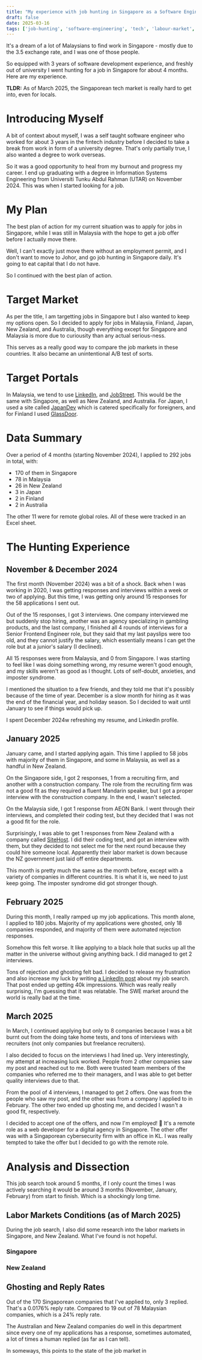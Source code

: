 ```yaml
---
title: "My experience with job hunting in Singapore as a Software Engineer"
draft: false
date: 2025-03-16
tags: ['job-hunting', 'software-engineering', 'tech', 'labour-market', 'singapore']
---
```


It's a dream of a lot of Malaysians to find work in Singapore - mostly due to the 3.5 exchange rate, and I was one of those people.

So equipped with 3 years of software development experience, and freshly out of university I went hunting for a job in Singapore for about 4 months. Here are my experience.

**TLDR:** As of March 2025, the Singaporean tech market is really hard to get into, even for locals.

# Introducing Myself
A bit of context about myself, I was a self taught software engineer who worked for about 3 years in the fintech industry before I decided to take a break from work in form of a university degree. That's only partially true, I also wanted a degree to work overseas. 

So it was a good opportunity to heal from my burnout and progress my career. I end up graduating with a degree in Information Systems Engineering from Universiti Tunku Abdul Rahman (UTAR) on November 2024. This was when I started looking for a job.

# My Plan
The best plan of action for my current situation was to apply for jobs in Singapore, while I was still in Malaysia with the hope to get a job offer before I actually move there.

Well, I can't exactly just move there without an employment permit, and I don't want to move to Johor, and go job hunting in Singapore daily. It's going to eat capital that I do not have.

So I continued with the best plan of action.

# Target Market
As per the title, I am targetting jobs in Singapore but I also wanted to keep my options open. So I decided to apply for jobs in Malaysia, Finland, Japan, New Zealand, and Australia, though everything except for Singapore and Malaysia is more due to curiousity than any actual serious-ness.

This serves as a really good way to compare the job markets in these countries. It also became an unintentional A/B test of sorts.

# Target Portals
In Malaysia, we tend to use [LinkedIn](https://www.linkedin.com/), and [JobStreet](https://my.jobstreet.com/). This would be the same with Singapore, as well as New Zealand, and Australia. For Japan, I used a site called [JapanDev](https://japan-dev.com/japan-jobs-relocation) which is catered specifically for foreigners, and for Finland I used [GlassDoor](https://www.glassdoor.com/Job/finland-software-engineer-jobs-SRCH_IL.0,7_IN79_KO8,25.htm).

# Data Summary
Over a period of 4 months (starting November 2024), I applied to 292 jobs in total, with:

- 170 of them in Singapore
- 78 in Malaysia
- 26 in New Zealand
- 3 in Japan
- 2 in Finland
- 2 in Australia

The other 11 were for remote global roles. All of these were tracked in an Excel sheet.

# The Hunting Experience

## November & December 2024
The first month (November 2024) was a bit of a shock. Back when I was working in 2020, I was getting responses and interviews within a week or two of applying. But this time, I was getting only around 15 responses for the 58 applications I sent out.

Out of the 15 responses, I got 3 interviews. One company interviewed me but suddenly stop hiring, another was an agency specializing in gambling products, and the last company, I finished all 4 rounds of interviews for a Senior Frontend Engineer role, but they said that my last payslips were too old, and they cannot justify the salary, which essentially means I can get the role but at a junior's salary (I declined).

All 15 responses were from Malaysia, and 0 from Singapore. I was starting to feel like I was doing something wrong, my resume weren't good enough, and my skills weren't as good as I thought. Lots of self-doubt, anxieties, and imposter syndrome.

I mentioned the situation to a few friends, and they told me that it's possibly because of the time of year. December is a slow month for hiring as it was the end of the financial year, and holiday season. So I decided to wait until January to see if things would pick up. 

I spent December 2024w refreshing my resume, and LinkedIn profile.

## January 2025
January came, and I started applying again. This time I applied to 58 jobs with majority of them in Singapore, and some in Malaysia, as well as a handful in New Zealand.

On the Singapore side, I got 2 responses, 1 from a recruiting firm, and another with a construction company. The role from the recruiting firm was not a good fit as they required a fluent Mandarin speaker, but I got a proper interview with the construction company. In the end, I wasn't selected.

On the Malaysia side, I got 1 response from AEON Bank. I went through their interviews, and completed their coding test, but  they decided that I was not a good fit for the role.

Surprisingly, I was able to get 1 responses from New Zealand with a company called [SiteHost](https://sitehost.nz/). I did their coding test, and got an interview with them, but they decided to not select me for the next round because they could hire someone local. Apparently their labor market is down because the NZ government just laid off entire departments.

This month is pretty much the same as the month before, except with a variety of companies in different countries. It is what it is, we need to just keep going. The imposter syndrome did got stronger though.

## February 2025
During this month, I really ramped up my job applications. This month alone, I applied to 180 jobs. Majority of my applications were ghosted, only 18 companies responded, and majority of them were automated rejection responses.

Somehow this felt worse. It like applying to a black hole that sucks up all the matter in the universe without giving anything back. I did managed to get 2 interviews.

Tons of rejection and ghosting felt bad. I decided to release my frustration and also increase my luck by writing [a LinkedIn post](https://www.linkedin.com/posts/gohanko_ive-been-applying-to-jobs-in-singapore-and-activity-7293873628108963840-A5cj?utm_source=share) about my job search. That post ended up getting 40k impressions. Which was really really surprising, I'm guessing that it was relatable. The SWE market around the world is really bad at the time.

## March 2025
In March, I continued applying but only to 8 companies because I was a bit burnt out from the doing take home tests, and tons of interviews with recruiters (not only companies but freelance recruiters).

I also decided to focus on the interviews I had lined up. Very interestingly, my attempt at increasing luck worked. People from 2 other companies saw my post and reached out to me. Both were trusted team members of the companies who referred me to their managers, and I was able to get better quality interviews due to that.

From the pool of 4 interviews, I managed to get 2 offers. One was from the people who saw my post, and the other was from a company I applied to in February. The other two ended up ghosting me, and decided I wasn't a good fit, respectively.

I decided to accept one of the offers, and now I'm employed! 🥳 It's a remote role as a web developer for a digital agency in Singapore. The other offer was with a Singaporean cybersecurity firm with an office in KL. I was really tempted to take the offer but I decided to go with the remote role.

# Analysis and Dissection
This job search took around 5 months, if I only count the times I was actively searching it would be around 3 months (November, January, February) from start to finish. Which is a shockingly long time.

## Labor Markets Conditions (as of March 2025)
During the job search, I also did some research into the labor markets in Singapore, and New Zealand. What I've found is not hopeful.

### Singapore


### New Zealand


## Ghosting and Reply Rates
Out of the 170 Singaporean companies that I've applied to, only 3 replied. That's a 0.0176% reply rate. Compared to 19 out of 78 Malaysian companies, which is a 24% reply rate. 

The Australian and New Zealand companies do well in this department since every one of my applications has a response, sometimes automated, a lot of times a human replied (as far as I can tell).

In someways, this points to the state of the job market in

